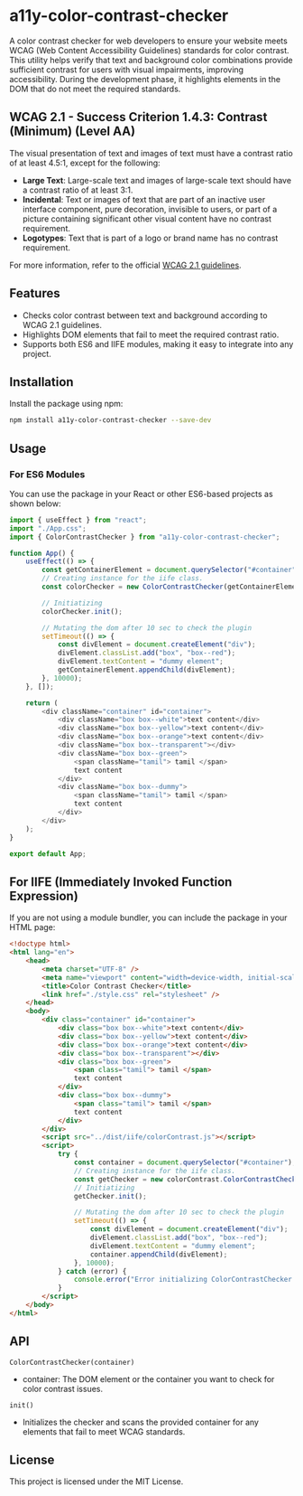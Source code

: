 # a11y-color-contrast-checker

A color contrast checker for web developers to ensure your website meets WCAG (Web Content Accessibility Guidelines) standards for color contrast. This utility helps verify that text and background color combinations provide sufficient contrast for users with visual impairments, improving accessibility. During the development phase, it highlights elements in the DOM that do not meet the required standards.

## WCAG 2.1 - Success Criterion 1.4.3: Contrast (Minimum) (Level AA)

The visual presentation of text and images of text must have a contrast ratio of at least 4.5:1, except for the following:

-   **Large Text**: Large-scale text and images of large-scale text should have a contrast ratio of at least 3:1.
-   **Incidental**: Text or images of text that are part of an inactive user interface component, pure decoration, invisible to users, or part of a picture containing significant other visual content have no contrast requirement.
-   **Logotypes**: Text that is part of a logo or brand name has no contrast requirement.

For more information, refer to the official [WCAG 2.1 guidelines](https://www.w3.org/WAI/WCAG21/Understanding/contrast-minimum.html).

## Features

-   Checks color contrast between text and background according to WCAG 2.1 guidelines.
-   Highlights DOM elements that fail to meet the required contrast ratio.
-   Supports both ES6 and IIFE modules, making it easy to integrate into any project.

## Installation

Install the package using npm:

```bash
npm install a11y-color-contrast-checker --save-dev
```

## Usage

### For ES6 Modules

You can use the package in your React or other ES6-based projects as shown below:

```js
import { useEffect } from "react";
import "./App.css";
import { ColorContrastChecker } from "a11y-color-contrast-checker";

function App() {
	useEffect(() => {
		const getContainerElement = document.querySelector("#container");
        // Creating instance for the iife class.
		const colorChecker = new ColorContrastChecker(getContainerElement);

        // Initiatizing
		colorChecker.init();

        // Mutating the dom after 10 sec to check the plugin
		setTimeout(() => {
			const divElement = document.createElement("div");
			divElement.classList.add("box", "box--red");
			divElement.textContent = "dummy element";
			getContainerElement.appendChild(divElement);
		}, 10000);
	}, []);

	return (
		<div className="container" id="container">
			<div className="box box--white">text content</div>
			<div className="box box--yellow">text content</div>
			<div className="box box--orange">text content</div>
			<div className="box box--transparent"></div>
			<div className="box box--green">
				<span className="tamil"> tamil </span>
				text content
			</div>
			<div className="box box--dummy">
				<span className="tamil"> tamil </span>
				text content
			</div>
		</div>
	);
}

export default App;
```

## For IIFE (Immediately Invoked Function Expression)

If you are not using a module bundler, you can include the package in your HTML page:

```html
<!doctype html>
<html lang="en">
	<head>
		<meta charset="UTF-8" />
		<meta name="viewport" content="width=device-width, initial-scale=1.0" />
		<title>Color Contrast Checker</title>
		<link href="./style.css" rel="stylesheet" />
	</head>
	<body>
		<div class="container" id="container">
			<div class="box box--white">text content</div>
			<div class="box box--yellow">text content</div>
			<div class="box box--orange">text content</div>
			<div class="box box--transparent"></div>
			<div class="box box--green">
				<span class="tamil"> tamil </span>
				text content
			</div>
			<div class="box box--dummy">
				<span class="tamil"> tamil </span>
				text content
			</div>
		</div>
		<script src="../dist/iife/colorContrast.js"></script>
		<script>
			try {
				const container = document.querySelector("#container");
                // Creating instance for the iife class.
				const getChecker = new colorContrast.ColorContrastChecker(container);
                // Initiatizing
				getChecker.init();

                // Mutating the dom after 10 sec to check the plugin
				setTimeout(() => {
					const divElement = document.createElement("div");
					divElement.classList.add("box", "box--red");
					divElement.textContent = "dummy element";
					container.appendChild(divElement);
				}, 10000);
			} catch (error) {
				console.error("Error initializing ColorContrastChecker:", error.message);
			}
		</script>
	</body>
</html>
```

## API

```
ColorContrastChecker(container)
```

-   container: The DOM element or the container you want to check for color contrast issues.

`init()`

-   Initializes the checker and scans the provided container for any elements that fail to meet WCAG standards.

## License

This project is licensed under the MIT License.
